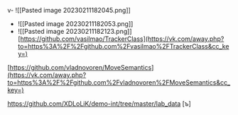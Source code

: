 v- ![[Pasted image 20230211182045.png]]
- ![[Pasted image 20230211182053.png]]
- ![[Pasted image 20230211182123.png]]
[https://github.com/vasilmao/TrackerClass](https://vk.com/away.php?to=https%3A%2F%2Fgithub.com%2Fvasilmao%2FTrackerClass&cc_key=)  
  
[https://github.com/vladnovoren/MoveSemantics](https://vk.com/away.php?to=https%3A%2F%2Fgithub.com%2Fvladnovoren%2FMoveSemantics&cc_key=)

https://github.com/XDLoLiK/demo-int/tree/master/lab_data
[ъ]